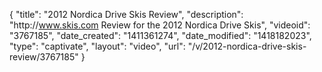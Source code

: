 {
    "title": "2012 Nordica Drive Skis Review",
    "description": "http:\/\/www.skis.com Review for the 2012 Nordica Drive Skis",
    "videoid": "3767185",
    "date_created": "1411361274",
    "date_modified": "1418182023",
    "type": "captivate",
    "layout": "video",
    "url": "\/v\/2012-nordica-drive-skis-review\/3767185"
}